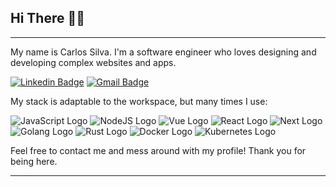 ## Hi There 👋😄

---

My name is Carlos Silva. I'm a software engineer who loves designing and developing complex websites and apps.


[![Linkedin Badge](https://img.shields.io/badge/-codercadu-6633cc?style=flat-square&logo=Linkedin&logoColor=white&link=https://www.linkedin.com/in/codercadu/)](https://www.linkedin.com/in/codercadu/)
[![Gmail Badge](https://img.shields.io/badge/-carlosedu.waldorf@gmail.com-6633cc?style=flat-square&logo=Gmail&logoColor=white&link=mailto:carlosedu.waldorf@gmail.com)](mailto:carlosedu.waldorf@gmail.com)

My stack is adaptable to the workspace, but many times I use:

![JavaScript Logo](https://img.shields.io/badge/JavaScript-20232A?style=for-the-badge&logo=javascript&logoColor=F7DF1E)
![NodeJS Logo](https://img.shields.io/badge/Node%20js-339933?style=for-the-badge&logo=nodedotjs&logoColor=white)
![Vue Logo](https://img.shields.io/badge/vue%20js-20232A?style=for-the-badge&logo=vuedotjs&logoColor=42b883)
![React Logo](https://img.shields.io/badge/React-20232A?style=for-the-badge&logo=react&logoColor=61DAFB)
![Next Logo](https://img.shields.io/badge/next%20js-000000?style=for-the-badge&logo=nextdotjs&logoColor=white)
![Golang Logo](https://img.shields.io/badge/golang-20232A?style=for-the-badge&logo=go&logoColor=#00ADD8)
![Rust Logo](https://img.shields.io/badge/rust-20232A?style=for-the-badge&logo=rust&logoColor=#00ADD8)
![Docker Logo](https://img.shields.io/badge/docker-20232A?style=for-the-badge&logo=docker&logoColor=#00ADD8)
![Kubernetes Logo](https://img.shields.io/badge/kubernetes-20232A?style=for-the-badge&logo=kubernetes&logoColor=#00ADD8)


Feel free to contact me and mess around with my profile! Thank you for being here.

---
